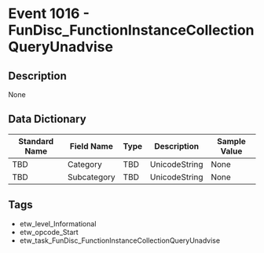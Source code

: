 # Event 1016 - FunDisc_FunctionInstanceCollectionQueryUnadvise

## Description
None

## Data Dictionary
|Standard Name|Field Name|Type|Description|Sample Value|
|---|---|---|---|---|
|TBD|Category|TBD|UnicodeString|None|None|
|TBD|Subcategory|TBD|UnicodeString|None|None|

## Tags
* etw_level_Informational
* etw_opcode_Start
* etw_task_FunDisc_FunctionInstanceCollectionQueryUnadvise